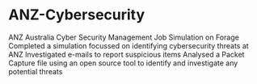 # ANZ-Cybersecurity
ANZ Australia Cyber Security Management Job Simulation on Forage 
Completed a simulation focussed on identifying cybersecurity threats at ANZ
Investigated e-mails to report suspicious items
Analysed a Packet Capture file using an open source tool to identify and investigate any potential threats
